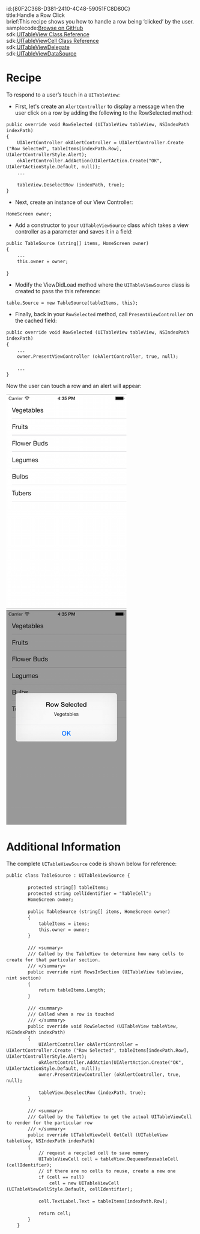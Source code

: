 id:{80F2C368-D381-2410-4C48-59051FC8D80C}  
title:Handle a Row Click  
brief:This recipe shows you how to handle a row being ‘clicked’ by the user.  
samplecode:[Browse on GitHub](https://github.com/xamarin/recipes/tree/master/ios/content_controls/tables/handle_a_row_click)  
sdk:[UITableView Class Reference](http://developer.apple.com/library/ios/#documentation/uikit/reference/UITableView_Class/Reference/Reference.html)  
sdk:[UITableViewCell Class Reference](http://developer.apple.com/library/ios/#documentation/uikit/reference/UITableViewCell_Class/Reference/Reference.html)  
sdk:[UITableViewDelegate](http://developer.apple.com/library/ios/#documentation/uikit/reference/UITableViewDelegate_Protocol/Reference/Reference.html)  
sdk:[UITableViewDataSource](http://developer.apple.com/library/ios/#documentation/uikit/reference/UITableViewDataSource_Protocol/Reference/Reference.html)  

<a name="Recipe" class="injected"></a>


# Recipe

To respond to a user’s touch in a `UITableView`:

* First, let's create an `AlertController` to display a message when the user click on a row by adding the following to the RowSelected method:

```
public override void RowSelected (UITableView tableView, NSIndexPath indexPath)
{
    UIAlertController okAlertController = UIAlertController.Create ("Row Selected", tableItems[indexPath.Row], UIAlertControllerStyle.Alert);
    okAlertController.AddAction(UIAlertAction.Create("OK", UIAlertActionStyle.Default, null));
    ...

    tableView.DeselectRow (indexPath, true);
}
```

* Next, create an instance of our View Controller:

```
HomeScreen owner;
```

* Add a constructor to your `UITableViewSource` class which takes a view controller as a parameter and saves it in a field:

```
public TableSource (string[] items, HomeScreen owner)
{
    ...
    this.owner = owner;

}
```

* Modify the ViewDidLoad method where the `UITableViewSource` class is created to pass the this reference:

```
table.Source = new TableSource(tableItems, this);
```

* Finally, back in your `RowSelected` method, call `PresentViewController` on the cached field:

```
public override void RowSelected (UITableView tableView, NSIndexPath indexPath)
{
    ...
    owner.PresentViewController (okAlertController, true, null);

    ...
}
```

Now the user can touch a row and an alert will appear:

 [ ![](Images/Handle_a_Row_Click1.png)](Images/Handle_a_Row_Click1.png) [ ![](Images/Handle_a_Row_Click2.png)](Images/Handle_a_Row_Click2.png)

 <a name="Additional_Information" class="injected"></a>


# Additional Information

The complete `UITableViewSource` code is shown below for reference:

```
public class TableSource : UITableViewSource {
		
		protected string[] tableItems;
		protected string cellIdentifier = "TableCell";
		HomeScreen owner;
	
		public TableSource (string[] items, HomeScreen owner)
		{
			tableItems = items;
			this.owner = owner;
		}
	
		/// <summary>
		/// Called by the TableView to determine how many cells to create for that particular section.
		/// </summary>
		public override nint RowsInSection (UITableView tableview, nint section)
		{
			return tableItems.Length;
		}
		
		/// <summary>
		/// Called when a row is touched
		/// </summary>
		public override void RowSelected (UITableView tableView, NSIndexPath indexPath)
		{
			UIAlertController okAlertController = UIAlertController.Create ("Row Selected", tableItems[indexPath.Row], UIAlertControllerStyle.Alert);
			okAlertController.AddAction(UIAlertAction.Create("OK", UIAlertActionStyle.Default, null));
			owner.PresentViewController (okAlertController, true, null);
		
			tableView.DeselectRow (indexPath, true);
		}
		
		/// <summary>
		/// Called by the TableView to get the actual UITableViewCell to render for the particular row
		/// </summary>
		public override UITableViewCell GetCell (UITableView tableView, NSIndexPath indexPath)
		{
			// request a recycled cell to save memory
			UITableViewCell cell = tableView.DequeueReusableCell (cellIdentifier);
			// if there are no cells to reuse, create a new one
			if (cell == null)
				cell = new UITableViewCell (UITableViewCellStyle.Default, cellIdentifier);

			cell.TextLabel.Text = tableItems[indexPath.Row];
			
			return cell;
		}
	}
```
